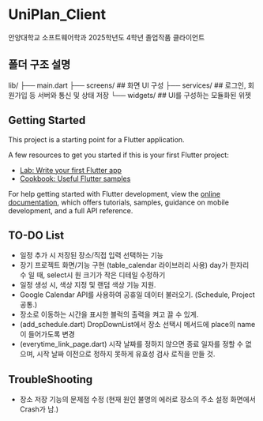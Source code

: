 # UniPlan_Client

안양대학교 소프트웨어학과 2025학년도 4학년 졸업작품 클라이언트

## 폴더 구조 설명

lib/
├── main.dart
├── screens/ ## 화면 UI 구성
├── services/ ## 로그인, 회원가입 등 서버와 통신 및 상태 저장
└── widgets/ ## UI를 구성하는 모듈화된 위젯

## Getting Started

This project is a starting point for a Flutter application.

A few resources to get you started if this is your first Flutter project:

- [Lab: Write your first Flutter app](https://docs.flutter.dev/get-started/codelab)
- [Cookbook: Useful Flutter samples](https://docs.flutter.dev/cookbook)

For help getting started with Flutter development, view the
[online documentation](https://docs.flutter.dev/), which offers tutorials,
samples, guidance on mobile development, and a full API reference.

## TO-DO List

- 일정 추가 시 저장된 장소/직접 입력 선택하는 기능
- 장기 프로젝트 화면/기능 구현 (table_calendar 라이브러리 사용)
  day가 한자리 수 일 때, select시 원 크기가 작은 디테일 수정하기
- 일정 생성 시, 색상 지정 및 랜덤 색상 기능 지원.
- Google Calendar API를 사용하여 공휴일 데이터 불러오기. (Schedule, Project 공통.)
- 장소로 이동하는 시간을 표시한 블럭의 출력을 켜고 끌 수 있게.
- (add_schedule.dart) DropDownList에서 장소 선택시 메서드에 place의 name이 들어가도록 변경
- (everytime_link_page.dart) 시작 날짜를 정하지 않으면 종료 일자를 정할 수 없으며, 시작 날짜 이전으로 정하지 못하게
  유효성 검사 로직을 만들 것.

## TroubleShooting

- 장소 저장 기능의 문제점 수정 (현재 원인 불명의 에러로 장소의 주소 설정 화면에서 Crash가 남.)
